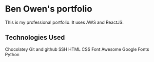 # Ben Owen's portfolio

This is my professional portfolio. It uses AWS and ReactJS.

## Technologies Used

Chocolatey
Git and github
SSH
HTML
CSS
Font Awesome
Google Fonts
Python
